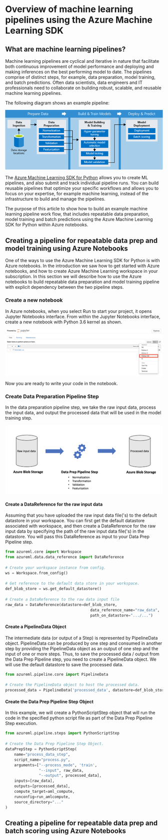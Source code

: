 # Overview of machine learning pipelines using the Azure Machine Learning SDK

## What are machine learning pipelines?

Machine learning pipelines are cyclical and iterative in nature that facilitate both continuous improvement of model performance and deploying and making inferences on the best performing model to date. The pipelines comprise of distinct steps, for example, data preparation, model training, and batch predictions. Often data scientists, data engineers and IT professionals need to collaborate on building robust, scalable, and reusable machine learning pipelines.

The following diagram shows an example pipeline:

![azure machine learning piplines](./media/pipelines.png)

The [Azure Machine Learning SDK for Python](https://docs.microsoft.com/en-us/python/api/azureml-pipeline-core/?view=azure-ml-py) allows you to create ML pipelines, and also submit and track individual pipeline runs. You can build reusable pipelines that optimize your specific workflows and allows you to focus on your expertise, for example machine learning, instead of the infrastructure to build and manage the pipelines.

The purpose of this article to show how to build an example machine learning pipeline work flow, that includes repeatable data preparation, model training and batch predictions using the Azure Machine Learning SDK for Python within Azure notebooks.

## Creating a pipeline for repeatable data prep and model training using Azure Notebooks

One of the ways to use the Azure Machine Learning SDK for Python is with Azure notebooks. In the introduction we saw how to get started with Azure notebooks, and how to create Azure Machine Learning workspace in your subscription. In this section we will describe how to use the Azure notebooks to build repeatable data preparation and model training pipeline with explicit dependency between the two pipeline steps.

### Create a new notebook

In Azure notebooks, when you select Run to start your project, it opens Jupyter Notebooks interface. From within the Jupyter Notebooks interface, create a new notebook with Python 3.6 kernel as shown.

![create a new notebook](./media/new_notebook.png)

Now you are ready to write your code in the notebook.

### Create Data Preparation Pipeline Step

In the data preparation pipeline step, we take the raw input data, process the input data, and output the processed data that will be used in the model training step.

![data prep pipeline step](./media/data_prep.png)

#### Create a DataReference for the raw input data

Assuming that you have uploaded the raw input data file('s) to the default datastore in your workspace. You can first get the default datastore associated with workspace, and then create a DataReference for the raw input data by specifying the path of the raw input data file('s) in the datastore. You will pass this DataReference as input to your Data Prep Pipeline step.

```python
from azureml.core import Workspace
from azureml.data.data_reference import DataReference

# Create your workspace instance from config.
ws = Workspace.from_config()

# Get reference to the default data store in your workspace.
def_blob_store = ws.get_default_datastore()

# Create a DataReference to the raw data input file
raw_data = DataReference(datastore=def_blob_store, 
                                      data_reference_name="raw_data", 
                                      path_on_datastore=".../...")
```

#### Create a PipelineData Object

The intermediate data (or output of a Step) is represented by PipelineData object. PipelineData can be produced by one step and consumed in another step by providing the PipelineData object as an output of one step and the input of one or more steps. Thus, to save the processed data / output from the Data Prep Pipeline step, you need to create a PipelineData object. We will use the default datastore to save the processed data.

```python
from azureml.pipeline.core import PipelineData

# Create the PipelineData object to host the processed data.
processed_data = PipelineData('processed_data', datastore=def_blob_store)

```

#### Create the Data Prep Pipeline Step Object

In this example, we will create a PythonScriptStep object that will run the code in the specified python script file as part of the Data Prep Pipeline Step execution. 

```python
from azureml.pipeline.steps import PythonScriptStep

# Create the Data Prep Pipeline Step Object.
dataPrepStep = PythonScriptStep(
    name="process_data_step",
    script_name="process.py", 
    arguments=["--process_mode", 'train',
               "--input", raw_data,
               "--output", processed_data],
    inputs=[raw_data],
    outputs=[processed_data],
    compute_target=aml_compute,
    runconfig=run_amlcompute,
    source_directory="..."
)

```


## Creating a pipeline for repeatable data prep and batch scoring using Azure Notebooks
